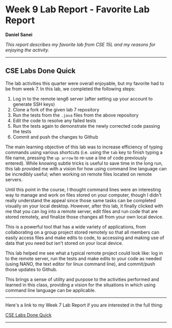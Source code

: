 # Week 9 Lab Report - Favorite Lab Report
**Daniel Sanei**

*This report describes my favorite lab from CSE 15L and my reasons for enjoying the activity.*

---
## CSE Labs Done Quick

The lab activities this quarter were overall enjoyable, but my favorite had to be from week 7. In this lab, we completed the following steps:
1) Log in to the remote ieng6 server (after setting up your account to generate SSH keys)
2) Clone a fork of the given lab 7 repository
3) Run the tests from the `.java` files from the above repository
4) Edit the code to resolve any failed tests
5) Run the tests again to demonstrate the newly corrected code passing the tests
6) Commit and push the changes to Github

The main learning objective of this lab was to increase efficiency of typing commands using various shortcuts 
(i.e. using the `tab` key to finish typing a file name, pressing the `up arrow` to re-use a line of code previously entered).
While knowing subtle tricks is useful to save time in the long run, this lab provided me with a vision for how using 
command line language can be incredibly useful; when working on remote files located on remote servers.

Until this point in the course, I thought command lines were an interesting way to manage and work on files stored 
on your computer, though I didn't really understand the appeal since those same tasks can be completed visually on your
local desktop. However, after this lab, it finally clicked with me that you can log into a remote server, edit files
and run code that are stored remotely, and finalize those changes all from your own local device.

This is a powerful tool that has a wide variety of applications, from collaborating on a group project stored remotely
so that all members can easily access files and make edits to code, to accessing and making use of data that you need
but isn't stored on your local device.

This lab helped me see what a typical remote project could look like: log in to the remote server, run the tests and
make edits to your code as needed (using NANO, the text editor for linux command line), and commit/push those updates to Github.

This brings a sense of utility and purpose to the activities performed and learned in this class, providing a vision for 
the situations in which using command line language can be applicable.

---
Here's a link to my Week 7 Lab Report if you are interested in the full thing:

[CSE Labs Done Quick](https://ds905.github.io/cse15l-lab-reports/week7)

---
